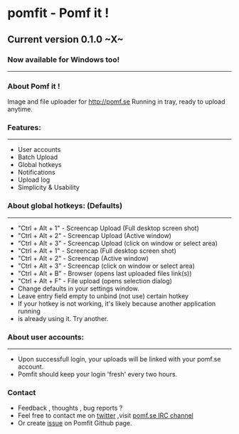 # **pomfit - Pomf it !**
## Current version 0.1.0 ~X~
### Now available for Windows too!
------------------------
### About Pomf it !
Image and file uploader for http://pomf.se
Running in tray, ready to upload anytime.

### Features:
------------------------
* User accounts
* Batch Upload
* Global hotkeys
* Notifications
* Upload log
* Simplicity & Usability

### About global hotkeys: (Defaults)	
------------------------
* "Ctrl + Alt + 1" - Screencap Upload (Full desktop screen shot)
* "Ctrl + Alt + 2" - Screencap Upload (Active window)
* "Ctrl + Alt + 3" - Screencap Upload (click on window or select area)
* "Ctrl + Alt + 1" - Screencap (Full desktop screen shot)
* "Ctrl + Alt + 2" - Screencap (Active window)
* "Ctrl + Alt + 3" - Screencap (click on window or select area)
* "Ctrl + Alt + B" - Browser (opens last uploaded files link(s))
* "Ctrl + Alt + F" - File upload (opens selection dialog)
* Change defaults in your settings window.
* Leave entry field empty to unbind (not use) certain hotkey
* If your hotkey is not working, it's likely because another application running
*	is already using it. Try another.

### About user accounts:
------------------------
* Upon successfull login, your uploads will be linked with your pomf.se account.
* Pomfit should keep your login 'fresh' every two hours.

### Contact
* Feedback , thoughts , bug reports ?
* Feel free to contact me on [twitter](https://twitter.com/Senketsu_Dev) ,visit [pomf.se IRC channel](https://kiwiirc.com/client/irc.pomf.se/?nick=Guest|?#cute)
* Or create [issue](https://github.com/Senketsu/pomfit/issues) on Pomfit Github page.
